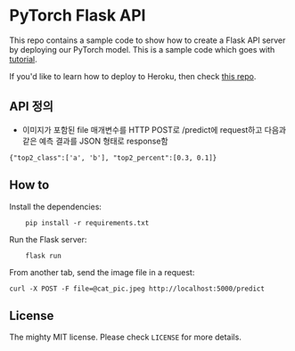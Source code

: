 # PyTorch Flask API

This repo contains a sample code to show how to create a Flask API server by deploying our PyTorch model. This is a sample code which goes with [tutorial](https://pytorch.org/tutorials/intermediate/flask_rest_api_tutorial.html).

If you'd like to learn how to deploy to Heroku, then check [this repo](https://github.com/avinassh/pytorch-flask-api-heroku).


## API 정의
- 이미지가 포함된 file 매개변수를 HTTP POST로 /predict에 request하고 다음과 같은 예측 결과를 JSON 형태로 response함

```
{"top2_class":['a', 'b'], "top2_percent":[0.3, 0.1]}
``` 


## How to 

Install the dependencies:

```
    pip install -r requirements.txt

```


Run the Flask server:
```
    flask run

```


From another tab, send the image file in a request:

    curl -X POST -F file=@cat_pic.jpeg http://localhost:5000/predict


## License

The mighty MIT license. Please check `LICENSE` for more details.
